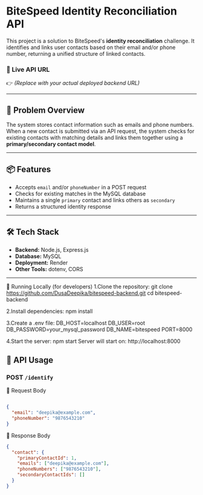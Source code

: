 # BiteSpeed Identity Reconciliation API

This project is a solution to BiteSpeed's **identity reconciliation** challenge. It identifies and links user contacts based on their email and/or phone number, returning a unified structure of linked contacts.

### 🔗 Live API URL  
👉 *(Replace with your actual deployed backend URL)*

---

## 🧩 Problem Overview

The system stores contact information such as emails and phone numbers. When a new contact is submitted via an API request, the system checks for existing contacts with matching details and links them together using a **primary/secondary contact model**.

---

## 📦 Features

- Accepts `email` and/or `phoneNumber` in a POST request
- Checks for existing matches in the MySQL database
- Maintains a single `primary` contact and links others as `secondary`
- Returns a structured identity response

---

## 🛠 Tech Stack

- **Backend:** Node.js, Express.js
- **Database:** MySQL
- **Deployment:** Render
- **Other Tools:** dotenv, CORS

---

🚀 Running Locally (for developers)
1.Clone the repository:
git clone https://github.com/DusaDeepika/bitespeed-backend.git
cd bitespeed-backend

2.Install dependencies:
npm install

3.Create a .env file:
DB_HOST=localhost
DB_USER=root
DB_PASSWORD=your_mysql_password
DB_NAME=bitespeed
PORT=8000

4.Start the server:
npm start
Server will start on:
http://localhost:8000


## 📨 API Usage

### POST `/identify`

🔸 Request Body
```json

{
  "email": "deepika@example.com",
  "phoneNumber": "9876543210"
}
```
🔸 Response Body
```json
{
  "contact": {
    "primaryContactId": 1,
    "emails": ["deepika@example.com"],
    "phoneNumbers": ["9876543210"],
    "secondaryContactIds": []
  }
}
